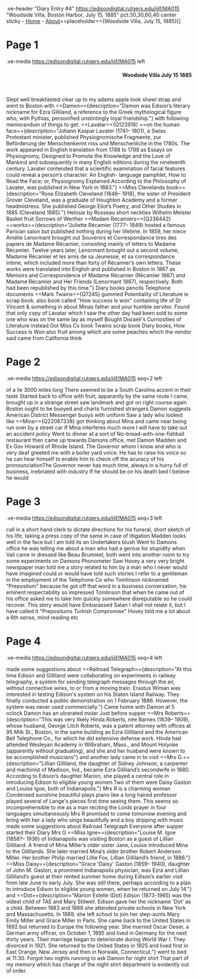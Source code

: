 .ve-header "Diary Entry #4" https://edisondigital.rutgers.edu/iiif/MA015 "Woodside Villa, Boston Harbor, July 15, 1885" pct:30,30,60,40 center sticky
    - [Home](/)
    - [About](/about)==placeholder=={Woodside Villa, July 15, 1885}[]

# Page 1

.ve-media https://edisondigital.rutgers.edu/iiif/MA015 left

<div style="text-align: right"><h4>Woodside Villa July 15 1885</h4><br></div>

Slept well breakfasted clear up to my adams apple took shawl strap and went to Boston with ==Damon=={description="Damon was Edison’s literary nickname for Ezra Gilliland, a reference to the Greek mythological figure who, with Pythias, personified unstintingly loyal friendship."} with following memorandum of things to get. ==Lavatar=={Q123918} ==on the human face=={description="Johann Kaspar Lavater (1741– 1801), a Swiss Protestant minister, published Physiognomische Fragmente, zur Beförderung der Menschenkennt niss und Menschenliche in the 1780s. The work appeared in English translation from 1788 to 1799 as Essays on Physiognomy, Designed to Promote the Knowledge and the Love of Mankind and subsequently in many English editions during the nineteenth century. Lavater contended that a scientific examination of facial features could reveal a person’s character. An English- language pamphlet, How to Read the Face; or, Physiognomy Explained According to the Philosophy of Lavater, was published in New York in 1883."} ==Miss Clevelands book=={description="Rose Elizabeth Cleveland (1846– 1918), the sister of President Grover Cleveland, was a graduate of Houghton Academy and a former headmistress. She published George Eliot’s Poetry, and Other Studies in 1885 (Cleveland 1885)."} Helosie by Rosseau short neckties Wilhelm Meister Basket fruit Sorrows of Werther ==Madam Recamiers=={Q236442} ==works=={description="Juliette Récamier (1777– 1849) hosted a famous Parisian salon but published nothing during her lifetime.  In 1859, her niece Amélie Lenormant brought out Souvenirs et Correspondance tires des papiers de Madame Récamier, consisting mainly of letters to Madame Récamier. Twelve years later, Lenormant brought out a second volume, Madame Récamier et les amis de sa Jeunesse, et sa correspondance intime, which included more than forty of Récamier’s own letters. These works were translated into English and published in Boston in 1867 as Memoirs and Correspondence of Madame Récamier (Récamier 1867) and Madame Récamier and Her Friends (Lenormant 1867), respectively. Both had been republished by this time."} Diary books pencils Telephone documents ==Mark Twains=={Q7245} gummed Potentiality of Literature ie scrap book. also book called "How success is won" containing life of Dr Vincent & something in about Minas father and your humble servitor. Found that only copy of Lavatar which I saw the other day had been sold to some one who was on the same lay as myself Bought Disraeli's Curriosities of Literature instead Got Miss Cs book Twains scrap book Diary books, How Success is Won also fruit among which are some peaches which the vendor said came from California think
    
# Page 2

.ve-media https://edisondigital.rutgers.edu/iiif/MA015 seq=2 left

of a lie 3000 miles long There seemed to be a South Carolina accent in their taste Started back to office with fruit, apparantly by the same route I came, brought up in a strange street saw landmark and got on right course again Boston ought to be buoyed and charts furnished strangers Damon suggests American District Messenger buoys with uniform Saw a lady who looked like ==Mina=={Q22087338} got thinking about Mina and came near being run over by a street car  If Mina interferes much more I will have to take out an accident policy  Went to dinner at a sort of No-bread-with-one-fishball restaurant then came up towards Damons office, met Damon Madden and Ex Gov Howard of Rhode Island. The Governor whom I know and who is very deaf greeted me with a boiler yard voice. He has to raise his voice so he can hear himself to enable him to check off  the acuracy of his pronounciationThe Governor never has much time, always in a hurry full of business, inebriated with industry If he should be on his death bed I believe he would 

# Page 3

.ve-media https://edisondigital.rutgers.edu/iiif/MA015 seq=3 left

call in a short hand clerk to dictate directions for his funeral, short sketch of his life, taking a press copy of the same in case of litigation Madden looks well in the face but I am told its an Undertakers blush Went to Damons office he was telling me about a man who had a genius for stupidity when Vail came in dressed like Beau Brummel, both went into another room to try some experiments on Damons Phonometer Saw Hovey a very very bright newspaper man told me a story related to him by a man who I never would have imagined could or would have told such stories I refer to a gentleman in the employment of the Telephone Co who Tomlinson nicknamed "Prepositum" because he got off that word in a business conversation, his eminent respectability so impressed Tomlinson that when he came out of his office asked me to take him quickly somewhere disreputable so he could recover. This story would have Embarassed Satan  I shall not relate it, but I have called it "Prepositums Turkish Compromise" Hovey told me a lot about a 6th sense, mind reading etc 

# Page 4

.ve-media https://edisondigital.rutgers.edu/iiif/MA015 seq=4 left

made some suggestions about ==Railroad Telegraph=={description="At this time Edison and Gilliland were collaborating on experiments in railway telegraphy, a system for sending telegraph messages through the air, without connective wires, to or from a moving train. Erastus Wiman was interested in testing Edison&#39;s system on his Staten Island Railway. They finally conducted a public demonstration on 1 February 1886. However, the system was never used commercially."} Came home with Damon at 5 oclock Damon has an ulcerated molar Just before supper ==Mrs Roberts=={description="This was very likely Hinda Roberts, née Barnes (1839– 1909), whose husband, George Litch Roberts, was a patent attorney with offices at 95 Milk St., Boston, in the same building as Ezra Gilliland and the American Bell Telephone Co., for which he did extensive defense work. Hinda had attended Wesleyan Academy in Wilbraham, Mass., and Mount Holyoke (apparently without graduating), and she and her husband were known to be accomplished musicians"} and another lady came in to visit ==Mrs G.=={description="Lillian Gilliland, the daughter of Sidney Johnson, a carpenter and machinist of Madison, Ind., became Ezra Gilliland’s secondwife in 1880. According to Edison’s daughter Marion, she played a central role in introducing Edison to eligible young women.Two of them were Daisy Gaston and Louise Igoe, both of Indianapolis."} Mrs R is a charming woman Condensed sunshine beautiful plays piano like a long haired professor played several of Lange's pieces first time seeing them.  This seems so incomprehensible to me as a man reciting the Lords prayer in four languages simultaneously Mrs R promised to come tomorrow evening and bring with her a lady who sings beautifully and a boy dripping with music made some suggestions about Railroad Telegraph Everyone after supper started their Diary Mrs G ==Miss Igoe=={description="Louise M. Igoe (1858?– 1936) of Indianapolis was visiting Boston as a guest of Lillian Gilliland. A friend of Mina Miller’s older sister Jane, Louise introduced Mina to the Gillilands. She later married Mina’s older brother Robert Anderson Miller. Her brother Philip married Lillie Fox, Lillian Gilliland’s friend, in 1886."} ==Miss Daisy=={description="Grace 'Daisy' Gaston (1859– 1940), daughter of John M. Gaston, a prominent Indianapolis physician, was Ezra and Lillian Gilliland’s guest at their rented summer home during Edison’s earlier visit from late June to early July. She was still there, perhaps according to a plan to introduce Edison to eligible young women, when he returned on July 14."} and ==Dot=={description="Marion Estelle (Dot) Edison (1873-1965) was the oldest child of TAE and Mary Stilwell. Edison gave her the nickname 'Dot' as a child. Between 1883 and 1888 she attended private schools in New York and Massachusetts. In 1889, she left school to join her step-aunts Mary Emily Miller and Grace Miller in Paris. She came back to the United States in 1892 but returned to Europe the following year. She married Oscar Oeser, a German army officer, on October 1, 1895 and lived in Germany for the next thirty years. Their marriage began to deteriorate during World War I. They divorced in 1921. She returned to the United States in 1925 and lived first in East Orange, New Jersey and then in Norwalk, Connecticut."} went to bed at 11:30. Forgot two nights running to ask Damon for night shirt That part of my memory which has charge of the night shirt department is evidently out of order.
